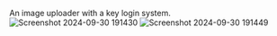 An image uploader with a key login system.
![Screenshot 2024-09-30 191430](https://github.com/user-attachments/assets/83ee844c-99bd-452e-98fa-666ba5bb2b27)
![Screenshot 2024-09-30 191449](https://github.com/user-attachments/assets/4bf66aad-6588-487c-b621-960fd799f8da)
